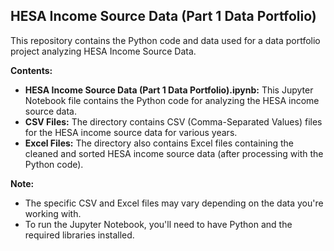 
## HESA Income Source Data (Part 1 Data Portfolio)

This repository contains the Python code and data used for a data portfolio project analyzing HESA Income Source Data.

**Contents:**

* **HESA Income Source Data (Part 1 Data Portfolio).ipynb:** This Jupyter Notebook file contains the Python code for analyzing the HESA income source data.
* **CSV Files:** The directory contains CSV (Comma-Separated Values) files for the HESA income source data for various years.
* **Excel Files:** The directory also contains Excel files containing the cleaned and sorted HESA income source data (after processing with the Python code).

**Note:**

* The specific CSV and Excel files may vary depending on the data you're working with.
* To run the Jupyter Notebook, you'll need to have Python and the required libraries installed.
